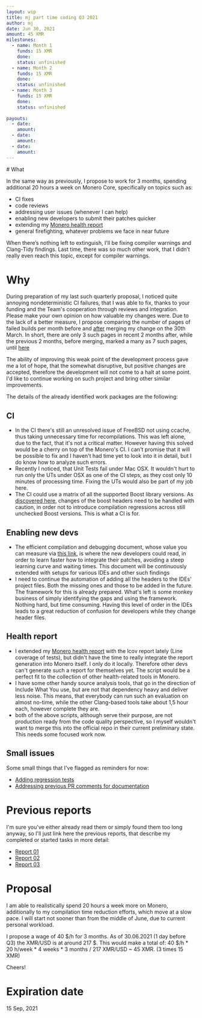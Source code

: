 ```yaml
---
layout: wip
title: mj part time coding Q3 2021
author: mj
date: Jun 30, 2021
amount: 45 XMR
milestones:
  - name: Month 1
    funds: 15 XMR
    done:
    status: unfinished
  - name: Month 2
    funds: 15 XMR
    done:
    status: unfinished
  - name: Month 3
    funds: 15 XMR
    done:
    status: unfinished
  
payouts:
  - date:
    amount:
  - date:
    amount:
  - date:
    amount:
---
```



﻿# What

In the same way as previously, I propose to work for 3 months, spending additional 20 hours a week on Monero Core, specifically on topics such as:
- CI fixes
- code reviews
- addressing user issues (whenever I can help)
- enabling new developers to submit their patches quicker
- extending my [Monero health report](http://enjo.hopto.org/pub/monero/)
- general firefighting, whatever problems we face in near future

When there’s nothing left to extinguish, I'll be fixing compiler warnings and Clang-Tidy findings. Last time, there was so much other work, that I didn’t really even reach this topic, except for compiler warnings.

# Why

During preparation of my last such quarterly proposal, I noticed quite annoying nondeterministic CI failures, that I was able to fix, thanks to your funding and the Team's cooperation through reviews and integration. Please make your own opinion on how valuable my changes were. Due to the lack of a better measure, I propose comparing the number of pages of failed builds per month before and [after](https://github.com/monero-project/monero/actions?page=3&query=is%3Afailure) merging my change on the 30th March. In short, there are only 3 such pages in recent 2 months after, while the previous 2 months, before merging, marked a many as 7 such pages, until [here](https://github.com/monero-project/monero/actions?page=10&query=is%3Afailure)

The ability of improving this weak point of the development process gave me a lot of hope, that the somewhat disruptive, but positive changes are accepted, therefore the development will not come to a halt at some point. I'd like to continue working on such project and bring other similar improvements.


The details of the already identified work packages are the following:

## CI
- In the CI there's still an unresolved issue of FreeBSD not using ccache, thus taking unnecessary time for recompilations. This was left alone, due to the fact, that it's not a critical matter. However having this solved would be a cherry on top of the Monero's CI. I can't promise that it will be possible to fix and I haven't had time yet to look into it in detail, but I do know how to analyze such errors.
- Recently I noticed, that Unit Tests fail under Mac OSX. It wouldn't hurt to run only the UTs under OSX as one of the CI steps, as they cost only 10 minutes of processing time. Fixing the UTs would also be part of my job here.
- The CI could use a matrix of all the supported Boost library versions. As [discovered here](https://github.com/monero-project/monero/pull/7735), changes of the boost headers need to be handled with caution, in order not to introduce compilation regressions across still unchecked Boost versions. This is what a CI is for. 

## Enabling new devs
- The efficient compilation and debugging document, whose value you can measure via [this link](https://github.com/monero-project/monero/blob/master/docs/COMPILING_DEBUGGING_TESTING.md), is where the new developers could read, in order to learn faster how to integrate their patches, avoiding a steep learning curve and waiting times. This document will be continuously extended with setups for various IDEs and other such findings
- I need to continue the automation of adding all the headers to the IDEs' project files. Both the missing ones and those to be added in the future. The framework for this is already prepared. What's left is some monkey business of simply identifying the gaps and using the framework. Nothing hard, but time consuming. Having this level of order in the IDEs leads to a great reduction of confusion for developers while they change header files.

## Health report
- I extended my [Monero health report](http://enjo.hopto.org/pub/monero/) with the lcov report lately (Line coverage of tests), but didn't have the time to really integrate the report generation into Monero itself. I only do it locally. Therefore other devs can't generate such a report for themselves yet. The script would be a perfect fit to the collection of other health-related tools in Monero.
- I have some other handy source analysis tools, that go in the direction of Include What You use, but are not that dependency heavy and deliver less noise. This means, that everybody can run such an evaluation on almost no-time, while the other Clang-based tools take about 1,5 hour each, however complete they are.
- both of the above scripts, although serve their purpose, are not production ready from the code quality perspective, so I myself wouldn't want to merge this into the official repo in their current preliminary state. This needs some focused work now.

## Small issues
Some small things that I've flagged as reminders for now:
- [Adding regression tests](https://github.com/monero-project/monero/issues/7756)
- [Addressing previous PR comments for documentation](https://github.com/monero-project/monero/issues/7755)

# Previous reports
I'm sure you've either already read them or simply found them too long anyway, so I'll just link here the previous reports, that describe my completed or started tasks in more detail:
- [Report 01](https://repo.getmonero.org/monero-project/ccs-proposals/-/merge_requests/200#note_10764)
- [Report 02](https://repo.getmonero.org/monero-project/ccs-proposals/-/merge_requests/200#note_10860)
- [Report 03](https://repo.getmonero.org/monero-project/ccs-proposals/-/merge_requests/200#note_10954)
 
# Proposal

I am able to realistically spend 20 hours a week more on Monero, additionally to my compilation time reduction efforts, which move at a slow pace. I will start not sooner than from the middle of June, due to current personal workload.

I propose a wage of 40 $/h for 3 months. As of 30.06.2021 (1 day before Q3) the XMR/USD is at around 217 $. This would make a total of:
40 $/h * 20 h/week * 4 weeks * 3 months / 217 XMR/USD ~ 45 XMR. (3 times 15 XMR)

Cheers!


# Expiration date
15 Sep, 2021
